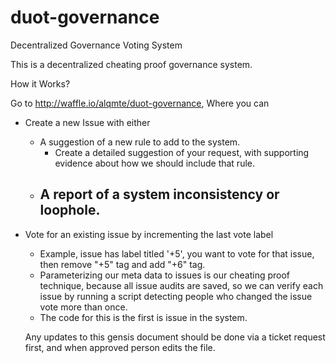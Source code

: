 # duot-governance
Decentralized Governance Voting System


This is a decentralized cheating proof governance system.

How it Works?

Go to http://waffle.io/alqmte/duot-governance, Where you can

- Create a new Issue with either 
  - A suggestion of a new rule to add to the system.
    - Create a detailed suggestion of your request, with supporting evidence about how we should include that rule.
  - A report of a system inconsistency or loophole.
    - 
- Vote for an existing issue by incrementing the last vote label
  - Example, issue has label titled '+5', you want to vote for that issue, then remove "+5" tag and add "+6" tag.
  - Parameterizing our meta data to issues is our cheating proof technique, because all issue audits are saved, so we can verify each issue by running a script detecting people who changed the issue vote  more than once.
  - The code for this is the first is issue in the system.
  
  Any updates to this gensis document should be done via a ticket request first, and when approved person edits the file.
